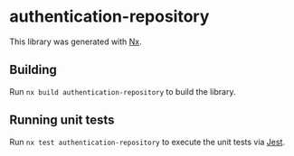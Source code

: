 # authentication-repository

This library was generated with [Nx](https://nx.dev).

## Building

Run `nx build authentication-repository` to build the library.

## Running unit tests

Run `nx test authentication-repository` to execute the unit tests via [Jest](https://jestjs.io).
